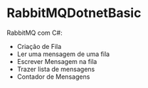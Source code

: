 # RabbitMQDotnetBasic

RabbitMQ com C#:

- Criação de Fila
- Ler uma mensagem de uma fila
- Escrever Mensagem na fila
- Trazer lista de mensagens
- Contador de Mensagens
